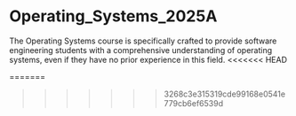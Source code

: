 # Operating_Systems_2025A
The Operating Systems course is specifically crafted to provide software engineering students with a comprehensive understanding of operating systems, even if they have no prior experience in this field.
<<<<<<< HEAD
 
=======

>>>>>>> 3268c3e315319cde99168e0541e779cb6ef6539d
